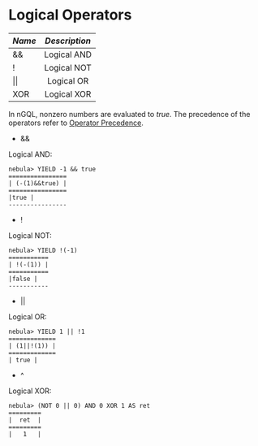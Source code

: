 # Logical Operators

|  ***Name***    |  ***Description***    | 
|:----|:----:|
|   &&     |   Logical AND     | 
|   !      |   Logical NOT     | 
|   \|\|   |   Logical OR   | 
|   XOR      |   Logical XOR  |


In nGQL, nonzero numbers are evaluated to _true_. The precedence of the operators refer to [Operator Precedence](./operator-precedence.md).

* &&

Logical AND:

```
nebula> YIELD -1 && true
================
| (-(1)&&true) |
================
|true |
----------------
```

* !

Logical NOT:

```
nebula> YIELD !(-1)
===========
| !(-(1)) |
===========
|false |
-----------

```

* ||

Logical OR:

```
nebula> YIELD 1 || !1
=============
| (1||!(1)) |
=============
| true |
```


* ^

Logical XOR:

```
nebula> (NOT 0 || 0) AND 0 XOR 1 AS ret
=========
|  ret  |
=========
|   1   |
```